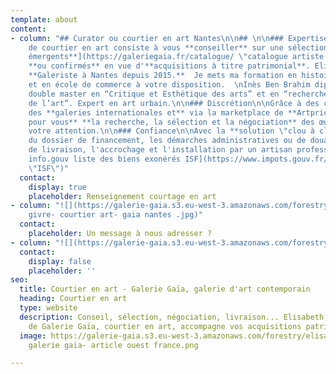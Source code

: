 ```yaml
---
template: about
content:
- column: "## Curator ou courtier en art Nantes\n\n## \n\n### Expertise\n\nLe métier
    de courtier en art consiste à vous **conseiller** sur une sélection d'[**artistes
    émergents**](https://galeriegaia.fr/catalogue/ \"catalogue artiste emergents\")
    **ou confirmés** en vue d'**acquisitions à titre patrimonial**. Elisabeth Givre
    **Galeriste à Nantes depuis 2015.**  Je mets ma formation en histoire de l'art
    et en école de commerce à votre disposition.  \nInès Ben Brahim diplômée d’un
    double master en “Critique et Esthétique des arts” et en “recherche et Histoire
    de l’art”. Expert en art urbain.\n\n### Discrétion\n\nGrâce à des contacts avec
    des **galeries internationales et** via la marketplace de **Artprice**, **je mène
    pour vous** **la recherche, la sélection et la négociation** des œuvres qui retiennent
    votre attention.\n\n### Confiance\n\nAvec la **solution \"clou à clou\"** je m'occupe
    du dossier de financement, les démarches administratives ou de douanes, la logistique
    de livraison, l'accrochage et l'installation par un artisan professionnel.\n\n[site
    info.gouv liste des biens exonérés ISF](https://www.impots.gouv.fr/portail/particulier/patrimoine-taxable-lisf
    \"ISF\")"
  contact:
    display: true
    placeholder: Renseignement courtage en art
- column: "![](https://galerie-gaia.s3.eu-west-3.amazonaws.com/forestry/elisabeth
    givre- courtier art- gaia nantes .jpg)"
  contact:
    placeholder: Un message à nous adresser ?
- column: "![](https://galerie-gaia.s3.eu-west-3.amazonaws.com/forestry/galeriegaia@villegle-courtage-1.png)"
  contact:
    display: false
    placeholder: ''
seo:
  title: Courtier en art - Galerie Gaïa, galerie d'art contemporain
  heading: Courtier en art
  type: website
  description: Conseil, sélection, négociation, livraison... Elisabeth Givre, directrice
    de Galerie Gaïa, courtier en art, accompagne vos acquisitions patrimoniales.
  image: https://galerie-gaia.s3.eu-west-3.amazonaws.com/forestry/elisabeth givre-
    galerie gaia- article ouest france.png

---
```

